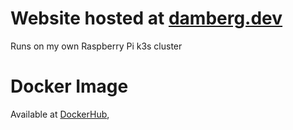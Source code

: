 # Website hosted at [damberg.dev](https://damberg.dev)
Runs on my own Raspberry Pi k3s cluster
# Docker Image
Available at [DockerHub](https://hub.docker.com/r/simondamberg/damberg.dev), 